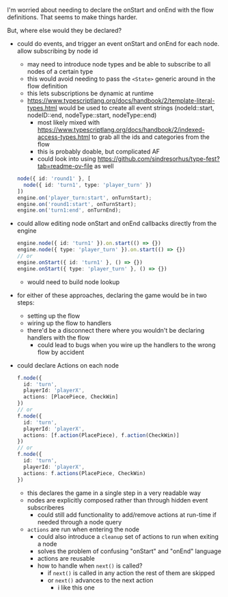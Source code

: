 
I'm worried about needing to declare the onStart and onEnd with the flow definitions. That seems to make things harder.

But, where else would they be declared?

- could do events, and trigger an event onStart and onEnd for each node. allow subscribing by node id
  - may need to introduce node types and be able to subscribe to all nodes of a certain type
  - this would avoid needing to pass the `<State>` generic around in the flow definition
  - this lets subscriptions be dynamic at runtime
  - https://www.typescriptlang.org/docs/handbook/2/template-literal-types.html would be used to create all event strings (nodeId::start, nodeID::end, nodeType::start, nodeType::end)
    - most likely mixed with https://www.typescriptlang.org/docs/handbook/2/indexed-access-types.html to grab all the ids and categories from the flow
    - this is probably doable, but complicated AF
    - could look into using https://github.com/sindresorhus/type-fest?tab=readme-ov-file as well
  ```ts
  node({ id: 'round1' }, [
    node({ id: 'turn1', type: 'player_turn' })
  ])
  engine.on('player_turn:start', onTurnStart);
  engine.on('round1:start', onTurnStart);
  engine.on('turn1:end', onTurnEnd);
  ```
- could allow editing node onStart and onEnd callbacks directly from the engine
  ```ts
  engine.node({ id: 'turn1' }).on.start(() => {})
  engine.node({ type: 'player_turn' }).on.start(() => {})
  // or
  engine.onStart({ id: 'turn1' }, () => {})
  engine.onStart({ type: 'player_turn' }, () => {})
  ```
  - would need to build node lookup
- for either of these approaches, declaring the game would be in two steps:
  - setting up the flow
  - wiring up the flow to handlers
  - there'd be a disconnect there where you wouldn't be declaring handlers with the flow
    - could lead to bugs when you wire up the handlers to the wrong flow by accident

- could declare Actions on each node
  ```ts
  f.node({
    id: 'turn',
    playerId: 'playerX',
    actions: [PlacePiece, CheckWin]
  })
  // or
  f.node({
    id: 'turn',
    playerId: 'playerX',
    actions: [f.action(PlacePiece), f.action(CheckWin)]
  })
  // or
  f.node({
    id: 'turn',
    playerId: 'playerX',
    actions: f.actions(PlacePiece, CheckWin)
  })
  ```
  - this declares the game in a single step in a very readable way
  - nodes are explicitly composed rather than through hidden event subscriberes
    - could still add functionality to add/remove actions at run-time if needed through a node query
  - `actions` are run when entering the node
    - could also introduce a `cleanup` set of actions to run when exiting a node
    - solves the problem of confusing "onStart" and "onEnd" language
    - actions are reusable
    - how to handle when `next()` is called?
      - if `next()` is called in any action the rest of them are skipped
      - or `next()` advances to the next action
        - i like this one